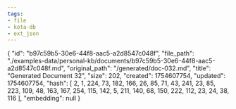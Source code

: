 ```yaml
---
tags:
- file
- kota-db
- ext_json
---
```

{
  "id": "b97c59b5-30e6-44f8-aac5-a2d8547c048f",
  "file_path": "./examples-data/personal-kb/documents/b97c59b5-30e6-44f8-aac5-a2d8547c048f.md",
  "original_path": "/generated/doc-032.md",
  "title": "Generated Document 32",
  "size": 202,
  "created": 1754607754,
  "updated": 1754607754,
  "hash": [
    2,
    1,
    224,
    73,
    182,
    166,
    26,
    85,
    71,
    43,
    241,
    23,
    85,
    223,
    109,
    48,
    163,
    167,
    254,
    115,
    142,
    5,
    211,
    140,
    68,
    150,
    222,
    112,
    23,
    24,
    38,
    116
  ],
  "embedding": null
}